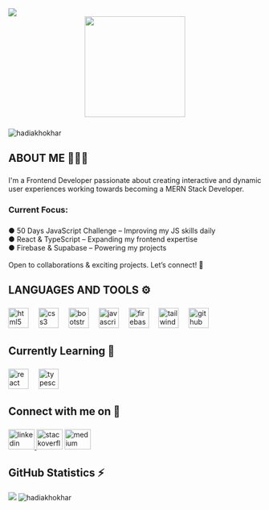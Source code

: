 <!--  PALESTINE BANNER -->
<img src="https://raw.githubusercontent.com/Safouene1/support-palestine-banner/master/StandWithPalestine.svg" >

<!--  PALESTINE BANNER -->
<div align="center">
  <img height="200" src="https://i.postimg.cc/8cCDMQvs/Linked-In-Samples-Banner.png"  />
</div>

###
<!--  PROFILE VIEWS -->
<div align="left">
  <img src="https://komarev.com/ghpvc/?username=hadiakhokhar&label=Profile%20Views&color=7BC74D&style=for-the-badge&abbreviated=true&" alt="hadiakhokhar" />
</div>

###
<!-- ABOUT ME SECTION -->
<h2 align="left">ABOUT ME  👩🏻‍💻</h2>

###

<p align="left">I'm a Frontend Developer passionate about creating interactive and dynamic user experiences working towards becoming a MERN Stack Developer.</p>

###
<!-- CURRENT FOCUS SECTION -->
<h3 align="left">Current Focus:</h3>

###

<p align="left">● 50 Days JavaScript Challenge – Improving my JS skills daily<br>● React & TypeScript – Expanding my frontend expertise<br>● Firebase & Supabase – Powering my projects<br><br>Open to collaborations & exciting projects. Let’s connect! 🤝</p>

###
<!-- LANGUAGES AND TOOLS SECTION -->
<h2 align="left">LANGUAGES AND TOOLS ⚙️</h2>

###

<div align="left">
  <img src="https://cdn.jsdelivr.net/gh/devicons/devicon/icons/html5/html5-original.svg" height="40" alt="html5 logo"  />
  <img width="12" />
  <img src="https://cdn.jsdelivr.net/gh/devicons/devicon/icons/css3/css3-original.svg" height="40" alt="css3 logo"  />
  <img width="12" />
  <img src="https://cdn.jsdelivr.net/gh/devicons/devicon/icons/bootstrap/bootstrap-original.svg" height="40" alt="bootstrap logo"  />
  <img width="12" />
  <img src="https://cdn.jsdelivr.net/gh/devicons/devicon/icons/javascript/javascript-original.svg" height="40" alt="javascript logo"  />
  <img width="12" />
  <img src="https://cdn.jsdelivr.net/gh/devicons/devicon/icons/firebase/firebase-plain.svg" height="40" alt="firebase logo"  />
  <img width="12" />
  <img src="https://cdn.simpleicons.org/tailwindcss/06B6D4" height="40" alt="tailwindcss logo"  />
  <img width="12" />
  <img src="https://cdn.jsdelivr.net/gh/devicons/devicon/icons/github/github-original.svg" height="40" alt="github logo"  />
</div>

###
<!-- LEARNING SECTION -->
<h2 align="left">Currently Learning 🎯</h2>

###

<div align="left">
  <img src="https://cdn.jsdelivr.net/gh/devicons/devicon/icons/react/react-original.svg" height="40" alt="react logo"  />
  <img width="12" />
  <img src="https://cdn.jsdelivr.net/gh/devicons/devicon/icons/typescript/typescript-original.svg" height="40" alt="typescript logo"  />
</div>

###
<!-- SOCIAL MEDIA SECTION -->
<h2 align="left">Connect with me on 🔗</h2>

###

<div align="left">
  <a href="https://www.linkedin.com/in/HadiaKhokhar" target="_blank">
    <img src="https://raw.githubusercontent.com/maurodesouza/profile-readme-generator/master/src/assets/icons/social/linkedin/default.svg" width="52" height="40" alt="linkedin logo"  />
  </a>
  
  <img src="https://raw.githubusercontent.com/maurodesouza/profile-readme-generator/master/src/assets/icons/social/stackoverflow/default.svg" width="52" height="40" alt="stackoverflow logo"  />
  
  <img src="https://raw.githubusercontent.com/maurodesouza/profile-readme-generator/master/src/assets/icons/social/medium/default.svg" width="52" height="40" alt="medium logo"  />
  
</div>

###
<!-- GITHUB STATS SECTION -->
<h2 align="left">GitHub Statistics ⚡</h2>
<img src="https://github-readme-stats.vercel.app/api/top-langs?username=hadiakhokhar&layout=compact&show_icons=true&locale=en&card_width=480&bg_color=222831&text_color=EEEEEE&title_color=EEEEEE">
  <img src="https://github-readme-stats.vercel.app/api?username=hadiakhokhar&show_icons=true&locale=en&bg_color=222831&icon_color=7BC74D&ring_color=7BC74D&text_color=939393&title_color=EEEEEE" alt="hadiakhokhar" />

 
